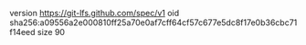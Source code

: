 version https://git-lfs.github.com/spec/v1
oid sha256:a09556a2e000810ff25a70e0af7cff64cf57c677e5dc8f17e0b36cbc71f14eed
size 90
